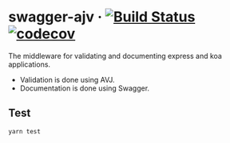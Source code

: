 # swagger-ajv &middot; [![Build Status](https://travis-ci.com/AfterShip/swagger-ajv.svg?token=wrhy1ftyEBpiQoZL5Gy4&branch=master)](https://travis-ci.com/AfterShip/swagger-ajv) [![codecov](https://codecov.io/gh/AfterShip/swagger-ajv/branch/master/graph/badge.svg?token=htAYVHqZEB)](https://codecov.io/gh/AfterShip/swagger-ajv)

The middleware for validating and documenting express and koa applications.
- Validation is done using AVJ.
- Documentation is done using Swagger.

## Test

```
yarn test
```
